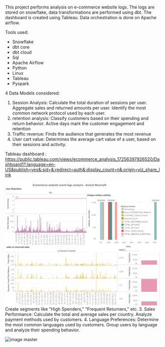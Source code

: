 This project performs analysis on e-commerce website logs. The logs are stored on snowflake, data transformations are performed using dbt. The dashboard is created using Tableau. Data orchestration is done on Apache airflow.

Tools used:

* Snowflake
* dbt core
* dbt cloud
* Sql
* Apache Airflow
* Python
* Linux
* Tableau
* Pyspark


4 Data Models considered:
    
1. Session Analysis:
Calculate the total duration of sessions per user.
Aggregate sales and returned amounts per user.
Identify the most common network protocol used by each user.
2. retention analysis:
Classify customers based on their spending and return behavior.
Active days mark the customer engagement and retention 
3. Traffic revenue:
Finds the audience that generates the most revenue
4. User cart value:
Determines the average cart value of a user, based on their sessions and activity.


Tableau dashboard : https://public.tableau.com/views/ecommerce_analysis_17256397926520/Dashboard1?:language=en-US&publish=yes&:sid=&:redirect=auth&:display_count=n&:origin=viz_share_link


![dashboard](<data/Dashboard 1 (2).png>)
Create segments like "High Spenders," "Frequent Returners," etc.
3. Sales Performance:
Calculate the total and average sales per country.
Analyze payment methods used by customers.
4. Language Preferences:
Determine the most common languages used by customers.
Group users by language and analyze their spending behavior.

![image](https://github.com/user-attachments/assets/77c74aef-0bbf-46a8-83bb-7bf24bacb107)
master
